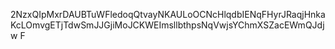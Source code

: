 2NzxQIpMxrDAUBTuWFledoqQtvayNKAULoOCNcHlqdbIENqFHyrJRaqjHnkaKcLOmvgETjTdwSmJJGjiMoJCKWEImsllbthpsNqVwjsYChmXSZacEWmQJdjw
F
